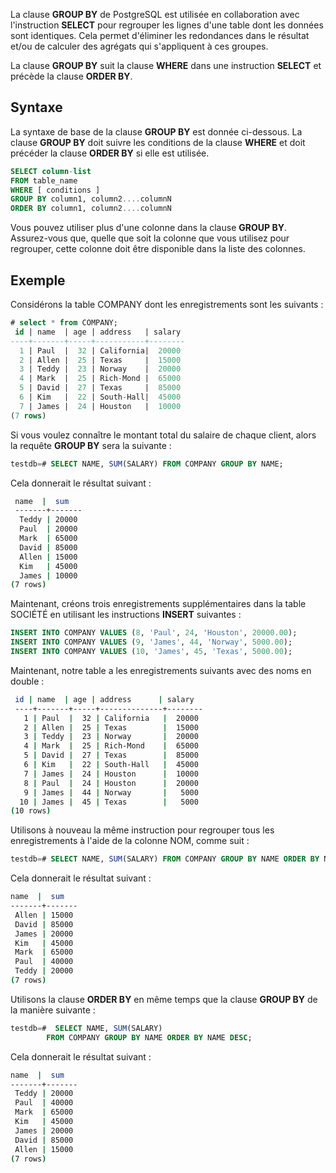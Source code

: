 La clause **GROUP BY** de PostgreSQL est utilisée en collaboration avec l'instruction **SELECT** pour regrouper les lignes d'une table dont les données sont identiques. Cela permet d'éliminer les redondances dans le résultat et/ou de calculer des agrégats qui s'appliquent à ces groupes.

La clause **GROUP BY** suit la clause **WHERE** dans une instruction **SELECT** et précède la clause **ORDER BY**.

## Syntaxe

La syntaxe de base de la clause **GROUP BY** est donnée ci-dessous. La clause **GROUP BY** doit suivre les conditions de la clause **WHERE** et doit précéder la clause **ORDER BY** si elle est utilisée.

```sql
SELECT column-list
FROM table_name
WHERE [ conditions ]
GROUP BY column1, column2....columnN
ORDER BY column1, column2....columnN
```

Vous pouvez utiliser plus d'une colonne dans la clause **GROUP BY**. Assurez-vous que, quelle que soit la colonne que vous utilisez pour regrouper, cette colonne doit être disponible dans la liste des colonnes.

## Exemple

Considérons la table COMPANY dont les enregistrements sont les suivants :

```sql
# select * from COMPANY;
 id | name  | age | address   | salary
----+-------+-----+-----------+--------
  1 | Paul  |  32 | California|  20000
  2 | Allen |  25 | Texas     |  15000
  3 | Teddy |  23 | Norway    |  20000
  4 | Mark  |  25 | Rich-Mond |  65000
  5 | David |  27 | Texas     |  85000
  6 | Kim   |  22 | South-Hall|  45000
  7 | James |  24 | Houston   |  10000
(7 rows)
```

Si vous voulez connaître le montant total du salaire de chaque client, alors la requête **GROUP BY** sera la suivante :

```sql
testdb=# SELECT NAME, SUM(SALARY) FROM COMPANY GROUP BY NAME;
```

Cela donnerait le résultat suivant :

```bash
 name  |  sum
 -------+-------
  Teddy | 20000
  Paul  | 20000
  Mark  | 65000
  David | 85000
  Allen | 15000
  Kim   | 45000
  James | 10000
(7 rows)
```

Maintenant, créons trois enregistrements supplémentaires dans la table SOCIÉTÉ en utilisant les instructions **INSERT** suivantes :

```sql
INSERT INTO COMPANY VALUES (8, 'Paul', 24, 'Houston', 20000.00);
INSERT INTO COMPANY VALUES (9, 'James', 44, 'Norway', 5000.00);
INSERT INTO COMPANY VALUES (10, 'James', 45, 'Texas', 5000.00);
```

Maintenant, notre table a les enregistrements suivants avec des noms en double :

```bash
 id | name  | age | address      | salary
 ----+-------+-----+--------------+--------
   1 | Paul  |  32 | California   |  20000
   2 | Allen |  25 | Texas        |  15000
   3 | Teddy |  23 | Norway       |  20000
   4 | Mark  |  25 | Rich-Mond    |  65000
   5 | David |  27 | Texas        |  85000
   6 | Kim   |  22 | South-Hall   |  45000
   7 | James |  24 | Houston      |  10000
   8 | Paul  |  24 | Houston      |  20000
   9 | James |  44 | Norway       |   5000
  10 | James |  45 | Texas        |   5000
(10 rows)
```

Utilisons à nouveau la même instruction pour regrouper tous les enregistrements à l'aide de la colonne NOM, comme suit :

```sql
testdb=# SELECT NAME, SUM(SALARY) FROM COMPANY GROUP BY NAME ORDER BY NAME;
```

Cela donnerait le résultat suivant :

```bash
name  |  sum
-------+-------
 Allen | 15000
 David | 85000
 James | 20000
 Kim   | 45000
 Mark  | 65000
 Paul  | 40000
 Teddy | 20000
(7 rows)
```

Utilisons la clause **ORDER BY** en même temps que la clause **GROUP BY** de la manière suivante :

```sql
testdb=#  SELECT NAME, SUM(SALARY)
        FROM COMPANY GROUP BY NAME ORDER BY NAME DESC;
```

Cela donnerait le résultat suivant :

```bash
name  |  sum
-------+-------
 Teddy | 20000
 Paul  | 40000
 Mark  | 65000
 Kim   | 45000
 James | 20000
 David | 85000
 Allen | 15000
(7 rows)
```
